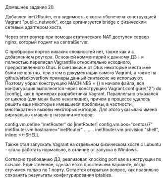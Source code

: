 

Домашнее задание 20.

Добавлен inet2Router, его видимость с хоста обспечена конструкцией Vagrant "public_network", когда организуется bridge с физическим сетевым адаптером хоста.

Через этот роутер при помощи статического NAT доступен сервер nginx, который поднят на centralServer.

С пробросом портов никаких сложностей нет, также как и с добавлением роутера. Основной комментарий к данному ДЗ - я полностью переписал Vagrantfile относительно исходного, предоставленного Otus. В синтаксисе от Otus некоторые места мне были непонятны, при этом в документации самого Vagrant, а также на github/stackoverflow примеры данный синтаксис не используют. Поэтому убрал конструкцию MACHINES = {} в начале файла, вся конфигурация выполняется через конструкцию Vagrant.configure("2") do |config|, как в примерах разработчика Vagrant. Параллельно отказался от циклов (для меня было ненаглядно), причем в процессе удалось решить еще некоторые имевшиеся проблемы, в частности, многократные вызовы некоторых методов. Для этого указываю имена виртуальных машин в названии методов:

config.vm.define "inetRouter" do |inetRouter| config.vm.box="centos/7" inetRouter.vm.hostname="inetRouter" ........ inetRouter.vm.provision "shell", inline: <<-SHELL

Также стал запускать Vagrant на отдельном физическом хосте с Lubuntu - стало работать нормально, в отличие от запуска в Windows.

Согласно требованию ДЗ, реализовал knocking port как в инструкции по ссылке. Единственное, сделал его в простейшем варианте, когда стучимся только по 1 порту. Остается открытым вопрос, как правильно сохранять результаты конфигурирования iptables.

